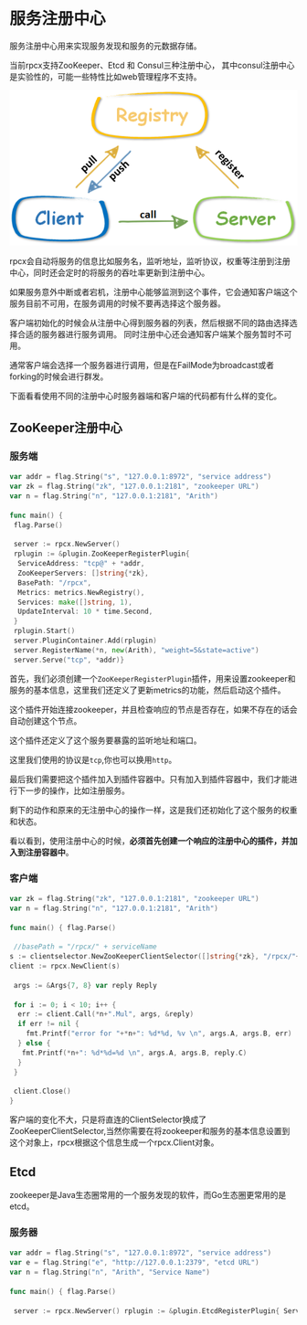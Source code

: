 # 服务注册中心
服务注册中心用来实现服务发现和服务的元数据存储。

当前rpcx支持ZooKeeper、Etcd 和 Consul三种注册中心， 其中consul注册中心是实验性的，可能一些特性比如web管理程序不支持。

![](ch5-registry.png)

rpcx会自动将服务的信息比如服务名，监听地址，监听协议，权重等注册到注册中心，同时还会定时的将服务的吞吐率更新到注册中心。

如果服务意外中断或者宕机，注册中心能够监测到这个事件，它会通知客户端这个服务目前不可用，在服务调用的时候不要再选择这个服务器。

客户端初始化的时候会从注册中心得到服务器的列表，然后根据不同的路由选择选择合适的服务器进行服务调用。 同时注册中心还会通知客户端某个服务暂时不可用。

通常客户端会选择一个服务器进行调用，但是在FailMode为broadcast或者forking的时候会进行群发。

下面看看使用不同的注册中心时服务器端和客户端的代码都有什么样的变化。


## ZooKeeper注册中心
### 服务端
```go
var addr = flag.String("s", "127.0.0.1:8972", "service address")
var zk = flag.String("zk", "127.0.0.1:2181", "zookeeper URL")
var n = flag.String("n", "127.0.0.1:2181", "Arith")

func main() { 
 flag.Parse()

 server := rpcx.NewServer()
 rplugin := &plugin.ZooKeeperRegisterPlugin{
  ServiceAddress: "tcp@" + *addr,
  ZooKeeperServers: []string{*zk},
  BasePath: "/rpcx",
  Metrics: metrics.NewRegistry(),
  Services: make([]string, 1),
  UpdateInterval: 10 * time.Second,
 }
 rplugin.Start()
 server.PluginContainer.Add(rplugin)
 server.RegisterName(*n, new(Arith), "weight=5&state=active")
 server.Serve("tcp", *addr)}
```
 
首先，我们必须创建一个`ZooKeeperRegisterPlugin`插件，用来设置zookeeper和服务的基本信息，这里我们还定义了更新metrics的功能，然后启动这个插件。

这个插件开始连接zookeeper，并且检查响应的节点是否存在，如果不存在的话会自动创建这个节点。

这个插件还定义了这个服务要暴露的监听地址和端口。

这里我们使用的协议是`tcp`,你也可以换用`http`。

最后我们需要把这个插件加入到插件容器中。只有加入到插件容器中，我们才能进行下一步的操作，比如注册服务。

剩下的动作和原来的无注册中心的操作一样，这是我们还初始化了这个服务的权重和状态。

看以看到，使用注册中心的时候，**必须首先创建一个响应的注册中心的插件，并加入到注册容器中**。

### 客户端
```go
var zk = flag.String("zk", "127.0.0.1:2181", "zookeeper URL")
var n = flag.String("n", "127.0.0.1:2181", "Arith")

func main() { flag.Parse()

 //basePath = "/rpcx/" + serviceName 
s := clientselector.NewZooKeeperClientSelector([]string{*zk}, "/rpcx/"+*n, 2*time.Minute, rpcx.WeightedRoundRobin, time.Minute) 
client := rpcx.NewClient(s)

 args := &Args{7, 8} var reply Reply

 for i := 0; i < 10; i++ {
  err := client.Call(*n+".Mul", args, &reply)
  if err != nil {
    fmt.Printf("error for "+*n+": %d*%d, %v \n", args.A, args.B, err)
  } else {
   fmt.Printf(*n+": %d*%d=%d \n", args.A, args.B, reply.C)
  }
 }

 client.Close()
}
```

客户端的变化不大，只是将直连的ClientSelector换成了ZooKeeperClientSelector,当然你需要在将zookeeper和服务的基本信息设置到这个对象上，rpcx根据这个信息生成一个rpcx.Client对象。


## Etcd
zookeeper是Java生态圈常用的一个服务发现的软件，而Go生态圈更常用的是etcd。

### 服务器
```go
var addr = flag.String("s", "127.0.0.1:8972", "service address")
var e = flag.String("e", "http://127.0.0.1:2379", "etcd URL")
var n = flag.String("n", "Arith", "Service Name")

func main() { flag.Parse()

 server := rpcx.NewServer() rplugin := &plugin.EtcdRegisterPlugin{ ServiceAddress: "tcp@" + *addr, EtcdServers: []string{*e}, BasePath: "/rpcx", Metrics: metrics.NewRegistry(), Services: make([]string, 1), UpdateInterval: time.Minute, } rplugin.Start() server.PluginContainer.Add(rplugin) server.PluginContainer.Add(plugin.NewMetricsPlugin()) server.RegisterName(*n, new(Arith), "weight=1&m=devops") server.Serve("tcp", *addr)}
```




